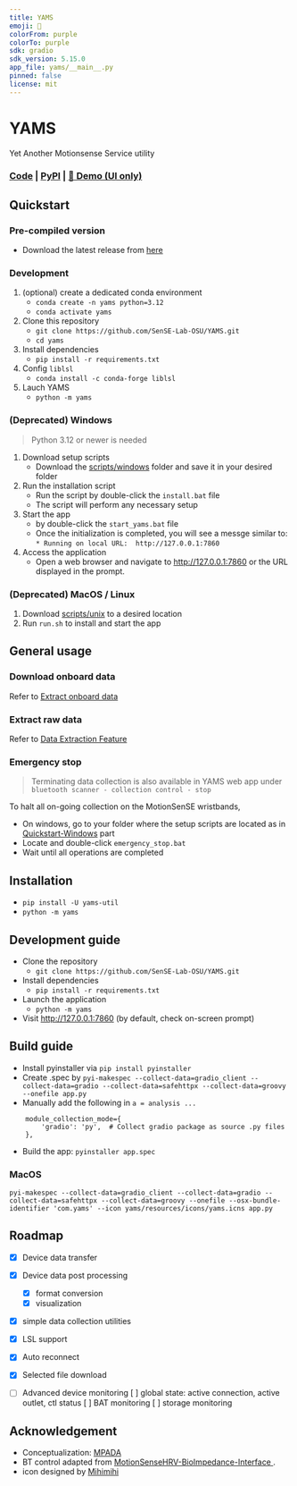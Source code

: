 ```yaml
---
title: YAMS
emoji: 🍠
colorFrom: purple
colorTo: purple
sdk: gradio
sdk_version: 5.15.0
app_file: yams/__main__.py
pinned: false
license: mit
---
```


# YAMS
Yet Another Motionsense Service utility

### [Code](https://github.com/SenSE-Lab-OSU/YAMS) | [PyPI](https://pypi.org/project/yams-util/) | [🤗 Demo (UI only)](https://huggingface.co/spaces/Oink8154/YAMS)

## Quickstart

### Pre-compiled version

- Download the latest release from [here](https://github.com/SenSE-Lab-OSU/YAMS/releases)

### Development

1. (optional) create a dedicated conda environment
    - `conda create -n yams python=3.12`
    - `conda activate yams`
2. Clone this repository
    - `git clone https://github.com/SenSE-Lab-OSU/YAMS.git`
    - `cd yams`
3. Install dependencies
    - `pip install -r requirements.txt`
4. Config `liblsl`
    - `conda install -c conda-forge liblsl`
5. Lauch YAMS
    - `python -m yams`

### (Deprecated) Windows

> Python 3.12 or newer is needed

1. Download setup scripts
    - Download the [scripts/windows](scripts/windows) folder and save it in your desired folder
2. Run the installation script
    - Run the script by double-click the `install.bat` file
    - The script will perform any necessary setup
3. Start the app
    - by double-click the `start_yams.bat` file
    - Once the initialization is completed, you will see a messge similar to: `* Running on local URL:  http://127.0.0.1:7860`
4. Access the application
    - Open a web browser and navigate to http://127.0.0.1:7860 or the URL displayed in the prompt.

### (Deprecated) MacOS / Linux

1. Download [scripts/unix](scripts/unix) to a desired location
2. Run `run.sh` to install and start the app

## General usage

### Download onboard data

Refer to [Extract onboard data](doc/file_download.md)

### Extract raw data

Refer to [Data Extraction Feature](doc/data_extraction.md)

### Emergency stop

> Terminating data collection is also available in YAMS web app under `bluetooth scanner - collection control - stop`

To halt all on-going collection on the MotionSenSE wristbands, 

- On windows, go to your folder where the setup scripts are located as in [Quickstart-Windows](#quickstart) part
- Locate and double-click `emergency_stop.bat`
- Wait until all operations are completed


## Installation

- `pip install -U yams-util`
- `python -m yams`

## Development guide

- Clone the repository
    - `git clone https://github.com/SenSE-Lab-OSU/YAMS.git`
- Install dependencies 
    - `pip install -r requirements.txt`
- Launch the application
    - `python -m yams`
- Visit http://127.0.0.1:7860 (by default, check on-screen prompt)

## Build guide

- Install pyinstaller via `pip install pyinstaller`
- Create .spec by `pyi-makespec --collect-data=gradio_client --collect-data=gradio --collect-data=safehttpx --collect-data=groovy --onefile app.py`
- Manually add the following in `a = analysis ...`

```
    module_collection_mode={
        'gradio': 'py',  # Collect gradio package as source .py files
    },
```
- Build the app: `pyinstaller app.spec`


### MacOS

`pyi-makespec --collect-data=gradio_client --collect-data=gradio --collect-data=safehttpx --collect-data=groovy --onefile --osx-bundle-identifier 'com.yams' --icon yams/resources/icons/yams.icns app.py`


## Roadmap

- [x] Device data transfer
- [x] Device data post processing
    - [x] format conversion
    - [x] visualization
- [x] simple data collection utilities
- [x] LSL support
- [x] Auto reconnect
- [x] Selected file download
- [ ] Advanced device monitoring
    [ ] global state: active connection, active outlet, ctl status
    [ ] BAT monitoring
    [ ] storage monitoring


## Acknowledgement

- Conceptualization: [MPADA](https://github.com/yuyichang/mpada)
- BT control adapted from [MotionSenseHRV-BioImpedance-Interface
](https://github.com/SenSE-Lab-OSU/MotionSenseHRV-BioImpedance-Interface).
- icon designed by [Mihimihi](https://www.flaticon.com/free-icons/yam)